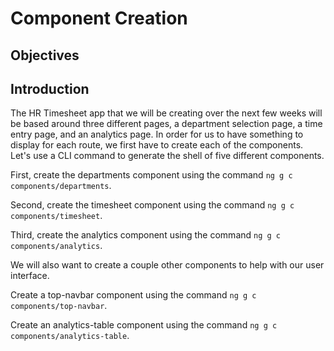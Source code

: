 # Component Creation

## Objectives



## Introduction

The HR Timesheet app that we will be creating over the next few weeks will be based around three different pages, a department selection page, a time entry page, and an analytics page. In order for us to have something to display for each route, we first have to create each of the components. Let's use a CLI command to generate the shell of five different components. 

First, create the departments component using the command `ng g c components/departments`.

Second, create the timesheet component using the command `ng g c components/timesheet`.

Third, create the analytics component using the command `ng g c components/analytics`.

We will also want to create a couple other components to help with our user interface.

Create a top-navbar component using the command `ng g c components/top-navbar`.

Create an analytics-table component using the command `ng g c components/analytics-table`.
